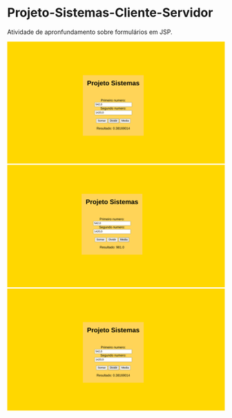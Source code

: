 # Projeto-Sistemas-Cliente-Servidor

Atividade de apronfundamento sobre formulários em JSP.

![alt text](https://raw.githubusercontent.com/EstafanyRibeiro/Projeto-Sistemas-Cliente-Servidor/d289f9b54f0b4a5e2a7c67784be86e12a6243e5f/Captura%20de%20tela%20de%202022-05-14%2019.33.18.png)
![alt text](https://raw.githubusercontent.com/EstafanyRibeiro/Projeto-Sistemas-Cliente-Servidor/d289f9b54f0b4a5e2a7c67784be86e12a6243e5f/Captura%20de%20tela%20de%202022-05-14%2019.33.31.png)
![alt text](https://raw.githubusercontent.com/EstafanyRibeiro/Projeto-Sistemas-Cliente-Servidor/d289f9b54f0b4a5e2a7c67784be86e12a6243e5f/Captura%20de%20tela%20de%202022-05-14%2019.33.18.png)
